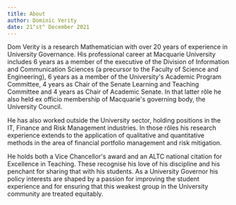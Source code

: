 ```yaml
---
title: About
author: Dominic Verity
date: 21^st^ December 2021
---
```

 
Dom Verity is a research Mathematician with over 20 years of experience in University Governance. His professional career at Macquarie University includes 6 years as a member of the executive of the Division of Information and Communication Sciences (a precursor to the Faculty of Science and Engineering), 6 years as a member of the University's Academic Program Committee, 4 years as Chair of the Senate Learning and Teaching Committee and 4 years as Chair of Academic Senate. In that latter rôle he also held ex officio membership of Macquarie's governing body, the University Council.

He has also worked outside the University sector, holding positions in the IT, Finance and Risk Management industries. In those rôles his research experience extends to the application of qualitative and quantitative methods in the area of financial portfolio management and risk mitigation.

He holds both a Vice Chancellor's award and an ALTC national citation for Excellence in Teaching. These recognise his love of his discipline and his penchant for sharing that with his students. As a University Governor his policy interests are shaped by a passion for improving the student experience and for ensuring that this weakest group in the University community are treated equitably.
